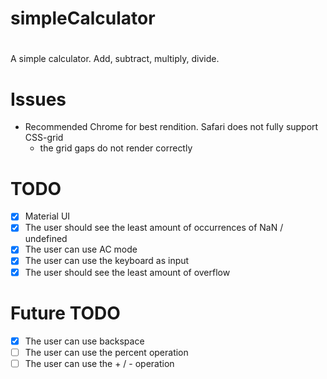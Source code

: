 # simpleCalculator
#

A simple calculator. Add, subtract, multiply, divide.

# Issues
- Recommended Chrome for best rendition. Safari does not fully support CSS-grid
  - the grid gaps do not render correctly

# TODO 
- [x] Material UI
- [x] The user should see the least amount of occurrences of NaN / undefined
- [x] The user can use AC mode 
- [x] The user can use the keyboard as input
- [x] The user should see the least amount of overflow

# Future TODO
- [x] The user can use backspace 
- [ ] The user can use the percent operation
- [ ] The user can use the + / - operation
